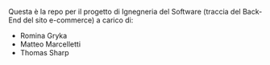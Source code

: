 Questa è la repo per il progetto di Ignegneria del Software (traccia del Back-End del sito e-commerce) a carico di:
- Romina Gryka
- Matteo Marcelletti
- Thomas Sharp
